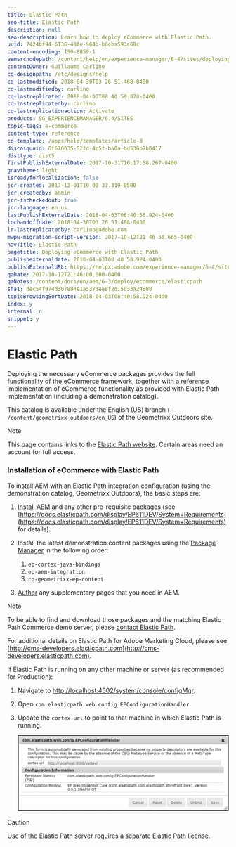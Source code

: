 ```yaml
---
title: Elastic Path
seo-title: Elastic Path
description: null
seo-description: Learn how to deploy eCommerce with Elastic Path.
uuid: 7424bf94-6136-48fe-964b-b0cba593c68c
content-encoding: ISO-8859-1
aemsrcnodepath: /content/help/en/experience-manager/6-4/sites/deploying/using/elasticpath
contentOwner: Guillaume Carlino
cq-designpath: /etc/designs/help
cq-lastmodified: 2018-04-30T03 26 51.468-0400
cq-lastmodifiedby: carlino
cq-lastreplicated: 2018-04-03T08 40 59.878-0400
cq-lastreplicatedby: carlino
cq-lastreplicationaction: Activate
products: SG_EXPERIENCEMANAGER/6.4/SITES
topic-tags: e-commerce
content-type: reference
cq-template: /apps/help/templates/article-3
discoiquuid: 0f676035-52fd-4c5f-ba0a-bd536b7b0417
disttype: dist5
firstPublishExternalDate: 2017-10-31T16:17:58.267-0400
gnavtheme: light
isreadyforlocalization: false
jcr-created: 2017-12-01T19 02 33.319-0500
jcr-createdby: admin
jcr-ischeckedout: true
jcr-language: en_us
lastPublishExternalDate: 2018-04-03T08:40:58.924-0400
lochandoffdate: 2018-04-30T03 26 51.468-0400
lr-lastreplicatedby: carlino@adobe.com
mwpw-migration-script-version: 2017-10-12T21 46 58.665-0400
navTitle: Elastic Path
pagetitle: Deploying eCommerce with Elastic Path
publishexternaldate: 2018-04-03T08 40 58.924-0400
publishExternalURL: https://helpx.adobe.com/experience-manager/6-4/sites/deploying/using/elasticpath.html
qaDate: 2017-10-12T21:46:00.000-0400
qaNotes: /content/docs/en/aem/6-3/deploy/ecommerce/elasticpath
sha1: dec54f974d307894e1a5373ee8f2d15033a24808
topicBrowsingSortDate: 2018-04-03T08:40:58.924-0400
index: y
internal: n
snippet: y
---
```


# Elastic Path

Deploying the necessary eCommerce packages provides the full functionality of the eCommerce framework, together with a reference implementation of eCommerce functionality as provided with Elastic Path implementation (including a demonstration catalog).

This catalog is available under the English (US) branch ( `/content/geometrixx-outdoors/en_US`) of the Geometrixx Outdoors site.

>[!NOTE]
>
>This page contains links to the [Elastic Path website](http://www.elasticpath.com/). Certain areas need an account for full access.

### Installation of eCommerce with Elastic Path
To install AEM with an Elastic Path integration configuration (using the demonstration catalog, Geometrixx Outdoors), the basic steps are:

1. [Install AEM](deploy.md) and any other pre-requisite packages (see [https://docs.elasticpath.com/display/EP611DEV/System+Requirements](https://docs.elasticpath.com/display/EP611DEV/System+Requirements) for details).
1. Install the latest demonstration content packages using the [Package Manager](/content/help/en/experience-manager/6-4/sites/administering/using/package-manager#PackageManager) in the following order:

    1. `ep-cortex-java-bindings`
    1. `ep-aem-integration`
    1. `cq-geometrixx-ep-content`

1. [Author](/content/help/en/experience-manager/6-4/sites/authoring/using/page-authoring) any supplementary pages that you need in AEM.

>[!NOTE]
>
>To be able to find and download those packages and the matching Elastic Path Commerce demo server, please [contact Elastic Path](http://www.elasticpath.com/company/contact-us).
>
>For additional details on Elastic Path for Adobe Marketing Cloud, please see [http://cms-developers.elasticpath.com](http://cms-developers.elasticpath.com).

If Elastic Path is running on any other machine or server (as recommended for Production):

1. Navigate to [http://localhost:4502/system/console/configMgr](http://localhost:4502/system/console/configMgr).
1. Open `com.elasticpath.web.config.EPConfigurationHandler`.
1. Update the `cortex.url` to point to that machine in which Elastic Path is running.

   ![](assets/chlimage_1-133.png)

>[!CAUTION]
>
>Use of the Elastic Path server requires a separate Elastic Path license.

